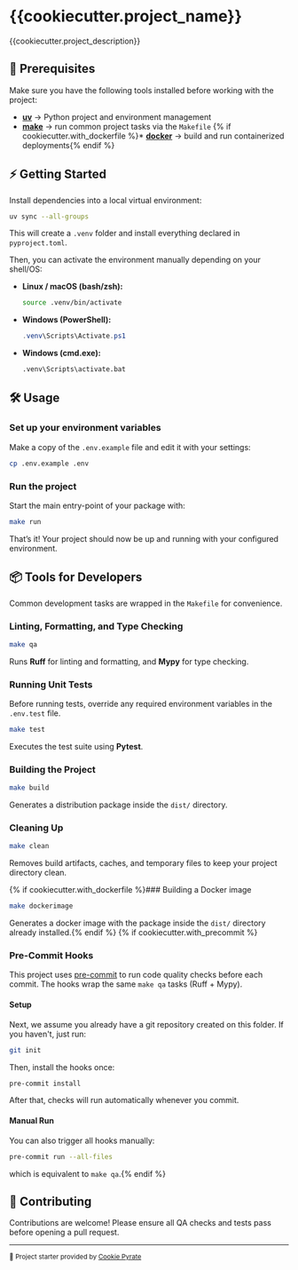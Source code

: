 # {{cookiecutter.project_name}}

{{cookiecutter.project_description}}

## 🚀 Prerequisites

Make sure you have the following tools installed before working with the project:

* [**uv**](https://docs.astral.sh/uv/) → Python project and environment management
* [**make**](https://www.gnu.org/software/make/) → run common project tasks via the `Makefile`
{% if cookiecutter.with_dockerfile %}* [**docker**](https://docs.docker.com/get-docker/) → build and run containerized deployments{% endif %}

## ⚡ Getting Started

Install dependencies into a local virtual environment:

```bash
uv sync --all-groups
```

This will create a `.venv` folder and install everything declared in `pyproject.toml`.

Then, you can activate the environment manually depending on your shell/OS:

* **Linux / macOS (bash/zsh):**

  ```bash
  source .venv/bin/activate
  ```

* **Windows (PowerShell):**

  ```powershell
  .venv\Scripts\Activate.ps1
  ```

* **Windows (cmd.exe):**

  ```cmd
  .venv\Scripts\activate.bat
  ```

## 🛠️ Usage

### Set up your environment variables  

Make a copy of the `.env.example` file and edit it with your settings:

```bash
cp .env.example .env
```

### Run the project

Start the main entry-point of your package with:

```bash
make run
```

That’s it! Your project should now be up and running with your configured environment.

## 📦 Tools for Developers

Common development tasks are wrapped in the `Makefile` for convenience.

### Linting, Formatting, and Type Checking

```bash
make qa
```

Runs **Ruff** for linting and formatting, and **Mypy** for type checking.

### Running Unit Tests

Before running tests, override any required environment variables in the `.env.test` file.

```bash
make test
```

Executes the test suite using **Pytest**.

### Building the Project

```bash
make build
```

Generates a distribution package inside the `dist/` directory.

### Cleaning Up

```bash
make clean
```

Removes build artifacts, caches, and temporary files to keep your project directory clean.

{% if cookiecutter.with_dockerfile %}### Building a Docker image

```bash
make dockerimage
```

Generates a docker image with the package inside the `dist/` directory already installed.{% endif %}
{% if cookiecutter.with_precommit %}
### Pre-Commit Hooks

This project uses [pre-commit](https://pre-commit.com/) to run code quality checks before each commit.
The hooks wrap the same `make qa` tasks (Ruff + Mypy).

#### Setup

Next, we assume you already have a git repository created on this folder. If you haven't, just run:

```bash
git init
```

Then, install the hooks once:

```bash
pre-commit install
```

After that, checks will run automatically whenever you commit.

#### Manual Run

You can also trigger all hooks manually:

```bash
pre-commit run --all-files
```

which is equivalent to `make qa`.{% endif %}

## 🤝 Contributing

Contributions are welcome!
Please ensure all QA checks and tests pass before opening a pull request.

---

<sub>🚀 Project starter provided by [Cookie Pyrate](https://github.com/gvieralopez/cookie-pyrate)</sub>
